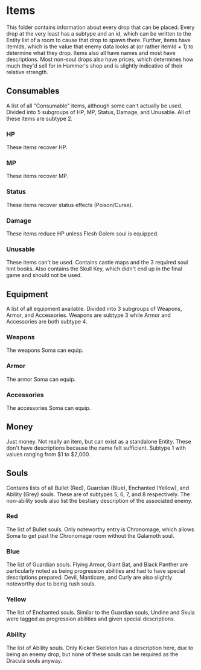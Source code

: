 # Items
This folder contains information about every drop that can be placed. Every drop at the very least has a subtype and an id, which can be written to the Entity list of a room to cause that drop to spawn there. Further, items have itemIds, which is the value that enemy data looks at (or rather itemId + 1) to determine what they drop. Items also all have names and most have descriptions. Most non-soul drops also have prices, which determines how much they'd sell for in Hammer's shop and is slightly indicative of their relative strength.

## Consumables
A list of all "Consumable" items, although some can't actually be used. Divided into 5 subgroups of HP, MP, Status, Damage, and Unusable. All of these items are subtype 2.

### HP
These items recover HP.

### MP
These items recover MP.

### Status
These items recover status effects (Poison/Curse).

### Damage
These items reduce HP unless Flesh Golem soul is equipped.

### Unusable
These items can't be used. Contains castle maps and the 3 required soul hint books. Also contains the Skull Key, which didn't end up in the final game and should not be used.

## Equipment
A list of all equipment available. Divided into 3 subgroups of Weapons, Armor, and Accessories. Weapons are subtype 3 while Armor and Accessories are both subtype 4.

### Weapons
The weapons Soma can equip.

### Armor
The armor Soma can equip.

### Accessories
The accessories Soma can equip.

## Money
Just money. Not really an item, but can exist as a standalone Entity. These don't have descriptions because the name felt sufficient. Subtype 1 with values ranging from $1 to $2,000.

## Souls
Contains lists of all Bullet (Red), Guardian (Blue), Enchanted (Yellow), and Ability (Grey) souls. These are of subtypes 5, 6, 7, and 8 respectively. The non-ability souls also list the bestiary description of the associated enemy.

### Red
The list of Bullet souls. Only noteworthy entry is Chronomage, which allows Soma to get past the Chronomage room without the Galamoth soul.

### Blue
The list of Guardian souls. Flying Armor, Giant Bat, and Black Panther are particularly noted as being progression abilities and had to have special descriptions prepared. Devil, Manticore, and Curly are also slightly noteworthy due to being rush souls.

### Yellow
The list of Enchanted souls. Similar to the Guardian souls, Undine and Skula were tagged as progression abilities and given special descriptions.

### Ability
The list of Ability souls. Only Kicker Skeleton has a description here, due to being an enemy drop, but none of these souls can be required as the Dracula souls anyway.
